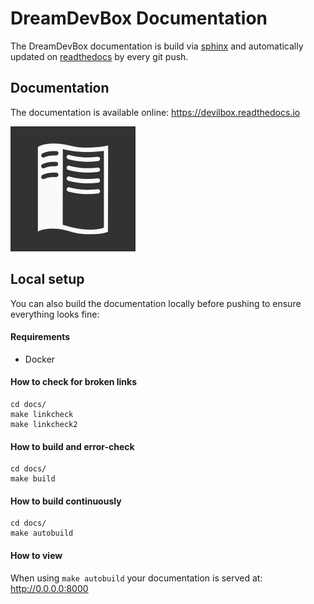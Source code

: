 # DreamDevBox Documentation

The DreamDevBox documentation is build via [sphinx](http://www.sphinx-doc.org/en/master) and
automatically updated on [readthedocs](https://devilbox.readthedocs.io) by every git push.


## Documentation

The documentation is available online: https://devilbox.readthedocs.io

<a href="https://devilbox.readthedocs.io" title="DreamDevBox Documentation">
  <img style="width:200px;height:200px;" widh="200" height="200" title="DreamDevBox Documentation" name="DreamDevBox Documentation" src="https://raw.githubusercontent.com/cytopia/icons/master/400x400/readthedocs.png" />
</a>


## Local setup

You can also build the documentation locally before pushing to ensure everything looks fine:

#### Requirements

* Docker

#### How to check for broken links
```
cd docs/
make linkcheck
make linkcheck2
```

#### How to build and error-check
```
cd docs/
make build
```

#### How to build continuously
```
cd docs/
make autobuild
```

#### How to view

When using `make autobuild` your documentation is served at: http://0.0.0.0:8000
